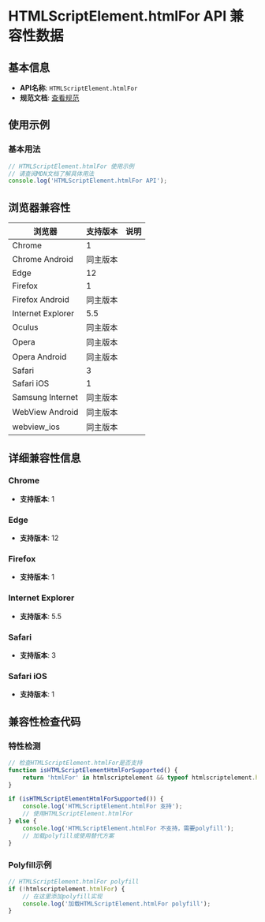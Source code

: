 # HTMLScriptElement.htmlFor API 兼容性数据

## 基本信息

- **API名称**: `HTMLScriptElement.htmlFor`
- **规范文档**: [查看规范](https://html.spec.whatwg.org/multipage/obsolete.html#dom-script-htmlfor)

## 使用示例

### 基本用法

```javascript
// HTMLScriptElement.htmlFor 使用示例
// 请查阅MDN文档了解具体用法
console.log('HTMLScriptElement.htmlFor API');
```

## 浏览器兼容性

| 浏览器 | 支持版本 | 说明 |
|--------|----------|------|
| Chrome | 1 |  |
| Chrome Android | 同主版本 |  |
| Edge | 12 |  |
| Firefox | 1 |  |
| Firefox Android | 同主版本 |  |
| Internet Explorer | 5.5 |  |
| Oculus | 同主版本 |  |
| Opera | 同主版本 |  |
| Opera Android | 同主版本 |  |
| Safari | 3 |  |
| Safari iOS | 1 |  |
| Samsung Internet | 同主版本 |  |
| WebView Android | 同主版本 |  |
| webview_ios | 同主版本 |  |

## 详细兼容性信息

### Chrome

- **支持版本**: 1

### Edge

- **支持版本**: 12

### Firefox

- **支持版本**: 1

### Internet Explorer

- **支持版本**: 5.5

### Safari

- **支持版本**: 3

### Safari iOS

- **支持版本**: 1

## 兼容性检查代码

### 特性检测

```javascript
// 检查HTMLScriptElement.htmlFor是否支持
function isHTMLScriptElementHtmlForSupported() {
    return 'htmlFor' in htmlscriptelement && typeof htmlscriptelement.htmlFor === 'function';
}

if (isHTMLScriptElementHtmlForSupported()) {
    console.log('HTMLScriptElement.htmlFor 支持');
    // 使用HTMLScriptElement.htmlFor
} else {
    console.log('HTMLScriptElement.htmlFor 不支持，需要polyfill');
    // 加载polyfill或使用替代方案
}
```

### Polyfill示例

```javascript
// HTMLScriptElement.htmlFor polyfill
if (!htmlscriptelement.htmlFor) {
    // 在这里添加polyfill实现
    console.log('加载HTMLScriptElement.htmlFor polyfill');
}
```

